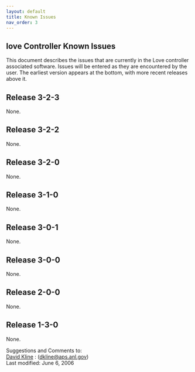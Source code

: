 ```yaml
---
layout: default
title: Known Issues
nav_order: 3
---
```



love Controller Known Issues
----------------------------

This document describes the issues that are currently in the Love controller associated software. Issues will be entered as they are encountered by the user. The earliest version appears at the bottom, with more recent releases above it.

Release 3-2-3
-------------

None.

Release 3-2-2
-------------

None.

Release 3-2-0
-------------

None.

Release 3-1-0
-------------

None.

Release 3-0-1
-------------

None.

Release 3-0-0
-------------

None.

Release 2-0-0
-------------

None.

Release 1-3-0
-------------

None.

Suggestions and Comments to:  
[David Kline](mailto:dkline@aps.anl.gov) : (dkline@aps.anl.gov)  
Last modified: June 6, 2006
